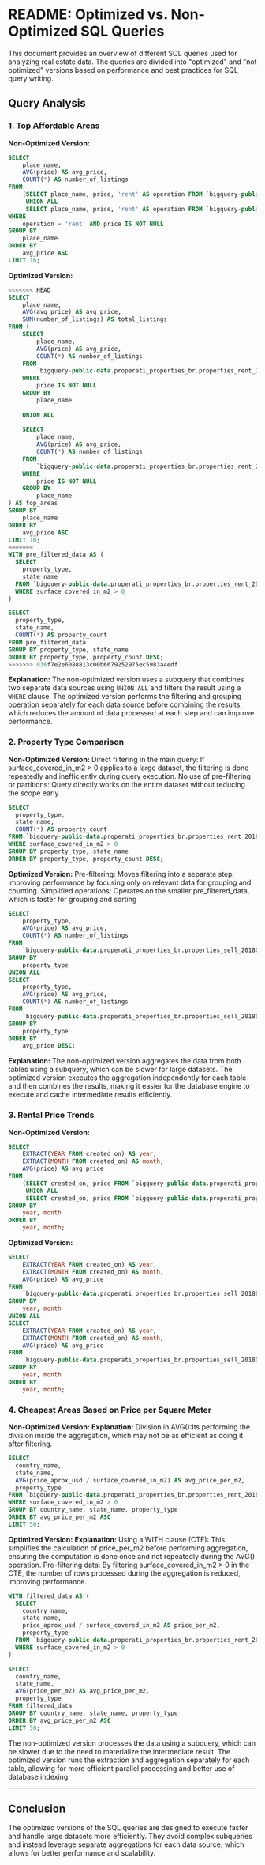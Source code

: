 # README: Optimized vs. Non-Optimized SQL Queries

This document provides an overview of different SQL queries used for analyzing real estate data. The queries are divided into "optimized" and "not optimized" versions based on performance and best practices for SQL query writing.

## Query Analysis

### 1. Top Affordable Areas

**Non-Optimized Version:**
```sql
SELECT  
    place_name,
    AVG(price) AS avg_price,
    COUNT(*) AS number_of_listings
FROM 
    (SELECT place_name, price, 'rent' AS operation FROM `bigquery-public-data.properati_properties_br.properties_rent_201801`
     UNION ALL
     SELECT place_name, price, 'rent' AS operation FROM `bigquery-public-data.properati_properties_br.properties_rent_201802`) AS all_properties
WHERE 
    operation = 'rent' AND price IS NOT NULL
GROUP BY 
    place_name
ORDER BY 
    avg_price ASC
LIMIT 10;
```

**Optimized Version:**

```sql
<<<<<<< HEAD
SELECT 
    place_name, 
    AVG(avg_price) AS avg_price, 
    SUM(number_of_listings) AS total_listings
FROM (
    SELECT  
        place_name,
        AVG(price) AS avg_price,
        COUNT(*) AS number_of_listings
    FROM 
        `bigquery-public-data.properati_properties_br.properties_rent_201801`
    WHERE 
        price IS NOT NULL
    GROUP BY 
        place_name
    
    UNION ALL
    
    SELECT  
        place_name,
        AVG(price) AS avg_price,
        COUNT(*) AS number_of_listings
    FROM 
        `bigquery-public-data.properati_properties_br.properties_rent_201802`
    WHERE 
        price IS NOT NULL
    GROUP BY 
        place_name
) AS top_areas
GROUP BY 
    place_name
ORDER BY 
    avg_price ASC
LIMIT 10;
=======
WITH pre_filtered_data AS (
  SELECT 
    property_type,
    state_name
  FROM `bigquery-public-data.properati_properties_br.properties_rent_201802`
  WHERE surface_covered_in_m2 > 0
)

SELECT 
  property_type,
  state_name,
  COUNT(*) AS property_count
FROM pre_filtered_data
GROUP BY property_type, state_name
ORDER BY property_type, property_count DESC;
>>>>>>> 036f7e2e6088813c00b6679252975ec5983a4edf

```

**Explanation:** 
The non-optimized version uses a subquery that combines two separate data sources using `UNION ALL` and filters the result using a `WHERE` clause. The optimized version performs the filtering and grouping operation separately for each data source before combining the results, which reduces the amount of data processed at each step and can improve performance.

### 2. Property Type Comparison

**Non-Optimized Version:**
    Direct filtering in the main query:
    If surface_covered_in_m2 > 0 applies to a large dataset, the filtering is done repeatedly and inefficiently during query execution.
    No use of pre-filtering or partitions:
    Query directly works on the entire dataset without reducing the scope early
```sql
SELECT 
  property_type,
  state_name,
  COUNT(*) AS property_count
FROM `bigquery-public-data.properati_properties_br.properties_rent_201802`
WHERE surface_covered_in_m2 > 0
GROUP BY property_type, state_name
ORDER BY property_type, property_count DESC;

```

**Optimized Version:**
    Pre-filtering:
    Moves filtering into a separate step, improving performance by focusing only on relevant data for grouping and counting.
    Simplified operations:
    Operates on the smaller pre_filtered_data, which is faster for grouping and sorting
```sql
SELECT 
    property_type,
    AVG(price) AS avg_price,
    COUNT(*) AS number_of_listings
FROM 
    `bigquery-public-data.properati_properties_br.properties_sell_201801`
GROUP BY 
    property_type
UNION ALL
SELECT 
    property_type,
    AVG(price) AS avg_price,
    COUNT(*) AS number_of_listings
FROM 
    `bigquery-public-data.properati_properties_br.properties_sell_201802`
GROUP BY 
    property_type
ORDER BY 
    avg_price DESC;
```

**Explanation:**
The non-optimized version aggregates the data from both tables using a subquery, which can be slower for large datasets. The optimized version executes the aggregation independently for each table and then combines the results, making it easier for the database engine to execute and cache intermediate results efficiently.

### 3. Rental Price Trends

**Non-Optimized Version:**
```sql
SELECT 
    EXTRACT(YEAR FROM created_on) AS year,
    EXTRACT(MONTH FROM created_on) AS month,
    AVG(price) AS avg_price
FROM 
    (SELECT created_on, price FROM `bigquery-public-data.properati_properties_br.properties_sell_201801`
     UNION ALL
     SELECT created_on, price FROM `bigquery-public-data.properati_properties_br.properties_sell_201802`) AS all_properties
GROUP BY 
    year, month
ORDER BY 
    year, month;
```

**Optimized Version:**
```sql
SELECT 
    EXTRACT(YEAR FROM created_on) AS year,
    EXTRACT(MONTH FROM created_on) AS month,
    AVG(price) AS avg_price
FROM 
    `bigquery-public-data.properati_properties_br.properties_sell_201801`
GROUP BY 
    year, month
UNION ALL
SELECT 
    EXTRACT(YEAR FROM created_on) AS year,
    EXTRACT(MONTH FROM created_on) AS month,
    AVG(price) AS avg_price
FROM 
    `bigquery-public-data.properati_properties_br.properties_sell_201802`
GROUP BY 
    year, month
ORDER BY 
    year, month;
```
### 4. Cheapest Areas Based on Price per Square Meter

**Non-Optimized Version:**
**Explanation:**
Division in AVG():Its  performing the division inside the aggregation, which may not be as efficient as doing it after filtering.

```sql
SELECT 
  country_name, 
  state_name, 
  AVG(price_aprox_usd / surface_covered_in_m2) AS avg_price_per_m2,
  property_type
FROM `bigquery-public-data.properati_properties_br.properties_rent_201802`
WHERE surface_covered_in_m2 > 0
GROUP BY country_name, state_name, property_type
ORDER BY avg_price_per_m2 ASC
LIMIT 50;

```
**Optimized Version:**
**Explanation:**
Using a WITH clause (CTE): This simplifies the calculation of price_per_m2 before performing aggregation, ensuring the computation is done once and not repeatedly during the AVG() operation.
Pre-filtering data: By filtering surface_covered_in_m2 > 0 in the CTE, the number of rows processed during the aggregation is reduced, improving performance.
```sql
WITH filtered_data AS (
  SELECT 
    country_name, 
    state_name, 
    price_aprox_usd / surface_covered_in_m2 AS price_per_m2,
    property_type
  FROM `bigquery-public-data.properati_properties_br.properties_rent_201802`
  WHERE surface_covered_in_m2 > 0
)

SELECT 
  country_name, 
  state_name, 
  AVG(price_per_m2) AS avg_price_per_m2,
  property_type
FROM filtered_data
GROUP BY country_name, state_name, property_type
ORDER BY avg_price_per_m2 ASC
LIMIT 50;

```
The non-optimized version processes the data using a subquery, which can be slower due to the need to materialize the intermediate result. The optimized version runs the extraction and aggregation separately for each table, allowing for more efficient parallel processing and better use of database indexing.

---

## Conclusion

The optimized versions of the SQL queries are designed to execute faster and handle large datasets more efficiently. They avoid complex subqueries and instead leverage separate aggregations for each data source, which allows for better performance and scalability.

